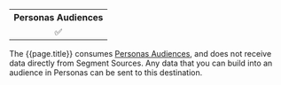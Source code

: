 
<table style="width:220px">
  <tr>
    <th style="text-align:center">Personas Audiences</th>
  </tr>
  <tr>
    <td style="text-align:center"> ✅ </td>
  </tr>
</table>

The {{page.title}} consumes [Personas Audiences](/docs/personas/audiences/), and does not receive data directly from Segment Sources. Any data that you can build into an audience in Personas can be sent to this destination.
